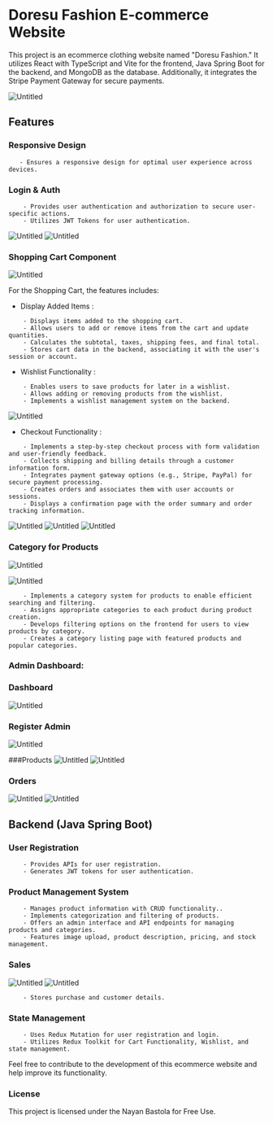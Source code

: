 # Doresu Fashion E-commerce Website

This project is an ecommerce clothing website named "Doresu Fashion." It utilizes React with TypeScript and Vite for the frontend, Java Spring Boot for the backend, and MongoDB as the database. Additionally, it integrates the Stripe Payment Gateway for secure payments.

![Untitled](https://github.com/GM-Frost/Doresu-Ecommerce/assets/110303752/e677b510-5941-4e10-a048-11e90dd8c505)


## Features

### Responsive Design

```
   - Ensures a responsive design for optimal user experience across devices.
```

### Login & Auth

```
    - Provides user authentication and authorization to secure user-specific actions.
    - Utilizes JWT Tokens for user authentication.
```
![Untitled](https://github.com/GM-Frost/Doresu-Ecommerce/assets/110303752/1a437843-8e26-4fb5-88e4-bb6cc8ade6ff)
![Untitled](https://github.com/GM-Frost/Doresu-Ecommerce/assets/110303752/9f7fd2bf-f6c3-4112-b46f-f1d18e47f5b5)

### Shopping Cart Component

![Untitled](https://github.com/GM-Frost/Doresu-Ecommerce/assets/110303752/6ee1cb5f-a82b-4d33-a966-3483e8ff3954)

For the Shopping Cart, the features includes:

- Display Added Items :

```
    - Displays items added to the shopping cart.
    - Allows users to add or remove items from the cart and update quantities.
    - Calculates the subtotal, taxes, shipping fees, and final total.
    - Stores cart data in the backend, associating it with the user's session or account.
```

- Wishlist Functionality :

```
    - Enables users to save products for later in a wishlist.
    - Allows adding or removing products from the wishlist.
    - Implements a wishlist management system on the backend.
```
![Untitled](https://github.com/GM-Frost/Doresu-Ecommerce/assets/110303752/c37fb1d4-4ae4-481f-9475-7d129b81f16e)

- Checkout Functionality :



```
    - Implements a step-by-step checkout process with form validation and user-friendly feedback.
    - Collects shipping and billing details through a customer information form.
    - Integrates payment gateway options (e.g., Stripe, PayPal) for secure payment processing.
    - Creates orders and associates them with user accounts or sessions.
    - Displays a confirmation page with the order summary and order tracking information.
```
![Untitled](https://github.com/GM-Frost/Doresu-Ecommerce/assets/110303752/001452ee-8694-49ee-ac76-ebe3556e749e)
![Untitled](https://github.com/GM-Frost/Doresu-Ecommerce/assets/110303752/161a030b-4417-40b7-9692-f5e4453402b6)
![Untitled](https://github.com/GM-Frost/Doresu-Ecommerce/assets/110303752/a424a7cd-130d-4bc0-b130-684d844b4b11)

### Category for Products
![Untitled](https://github.com/GM-Frost/Doresu-Ecommerce/assets/110303752/7f110aa4-084f-4fc8-bb98-d7a1fffd9872)

![Untitled](https://github.com/GM-Frost/Doresu-Ecommerce/assets/110303752/3e76304b-4b6d-458b-a324-0261407cbad7)

```
    - Implements a category system for products to enable efficient searching and filtering.
    - Assigns appropriate categories to each product during product creation.
    - Develops filtering options on the frontend for users to view products by category.
    - Creates a category listing page with featured products and popular categories.
```
### Admin Dashboard:
### Dashboard
![Untitled](https://github.com/GM-Frost/Doresu-Ecommerce/assets/110303752/1cd15fe3-33ea-4f6f-9814-cab079946e70)
### Register Admin
![Untitled](https://github.com/GM-Frost/Doresu-Ecommerce/assets/110303752/f34339fd-c21b-45cc-b84a-9b4808cf54e3)

###Products
![Untitled](https://github.com/GM-Frost/Doresu-Ecommerce/assets/110303752/50e64d5d-8088-40c5-b28f-a7a6f719f70d)
![Untitled](https://github.com/GM-Frost/Doresu-Ecommerce/assets/110303752/7ce3875c-3a42-4c85-92f2-1d24817f0da7)

### Orders
![Untitled](https://github.com/GM-Frost/Doresu-Ecommerce/assets/110303752/30c671d9-a9f3-4e49-a46d-cd72121ad56e)
![Untitled](https://github.com/GM-Frost/Doresu-Ecommerce/assets/110303752/2d8302bc-0e59-49aa-946c-690fd25f0190)


## Backend (Java Spring Boot)

### User Registration

```
    - Provides APIs for user registration.
    - Generates JWT tokens for user authentication.
```

### Product Management System

```
    - Manages product information with CRUD functionality..
    - Implements categorization and filtering of products.
    - Offers an admin interface and API endpoints for managing products and categories.
    - Features image upload, product description, pricing, and stock management.
```

### Sales
![Untitled](https://github.com/GM-Frost/Doresu-Ecommerce/assets/110303752/21cf14ca-8a93-43c5-a7fc-d2c160268bb3)
![Untitled](https://github.com/GM-Frost/Doresu-Ecommerce/assets/110303752/92c85fd7-5142-4c7a-8c9f-967181c1c376)

```
    - Stores purchase and customer details.

```

### State Management

```
    - Uses Redux Mutation for user registration and login.
    - Utilizes Redux Toolkit for Cart Functionality, Wishlist, and state management.
```

Feel free to contribute to the development of this ecommerce website and help improve its functionality.

### License

This project is licensed under the Nayan Bastola for Free Use.
